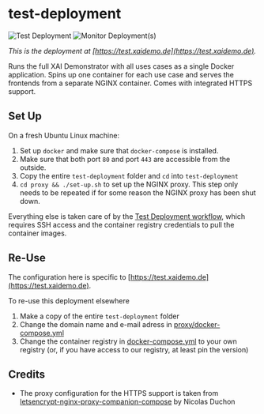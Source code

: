 # test-deployment
![Test Deployment](https://github.com/XAI-Demonstrator/xai-demonstrator/workflows/Test%20Deployment/badge.svg) ![Monitor Deployment(s)](https://github.com/XAI-Demonstrator/template-service/workflows/Monitor%20Deployment(s)/badge.svg)

_This is the deployment at [https://test.xaidemo.de](https://test.xaidemo.de)._

Runs the full XAI Demonstrator with all uses cases as a single Docker application.
Spins up one container for each use case and serves the frontends from a separate NGINX container.
Comes with integrated HTTPS support.

## Set Up

On a fresh Ubuntu Linux machine:

1. Set up `docker` and make sure that `docker-compose` is installed.
2. Make sure that both port `80` and port `443` are accessible from the outside.
3. Copy the entire `test-deployment` folder and `cd` into `test-deployment`   
4. `cd proxy && ./set-up.sh` to set up the NGINX proxy.
   This step only needs to be repeated if for some reason the NGINX proxy has been shut down.

Everything else is taken care of by the [Test Deployment workflow](../../.github/workflows/test-deployment.yml),
which requires SSH access and the container registry credentials to pull the container images.

## Re-Use

The configuration here is specific to [https://test.xaidemo.de](https://test.xaidemo.de).

To re-use this deployment elsewhere

1. Make a copy of the entire `test-deployment` folder
2. Change the domain name and e-mail adress in [proxy/docker-compose.yml](./proxy/docker-compose.yml)
3. Change the container registry in [docker-compose.yml](./docker-compose.yml) to your own registry
   (or, if you have access to our registry, at least pin the version)

## Credits

- The proxy configuration for the HTTPS support is taken from
  [letsencrypt-nginx-proxy-companion-compose](https://github.com/buchdag/letsencrypt-nginx-proxy-companion-compose)
  by Nicolas Duchon
